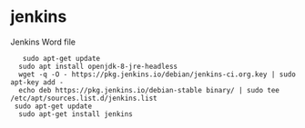 # jenkins
Jenkins Word file


       sudo apt-get update
      sudo apt install openjdk-8-jre-headless
      wget -q -O - https://pkg.jenkins.io/debian/jenkins-ci.org.key | sudo apt-key add -
      echo deb https://pkg.jenkins.io/debian-stable binary/ | sudo tee /etc/apt/sources.list.d/jenkins.list
     sudo apt-get update
      sudo apt-get install jenkins


